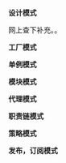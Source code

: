 **设计模式**

网上查下补充。。

**工厂模式**



**单例模式**



**模块模式**



**代理模式**



**职责链模式**



**策略模式**



**发布，订阅模式**